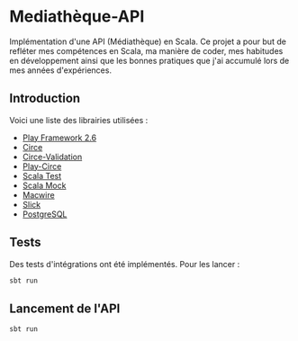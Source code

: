 # Mediathèque-API

Implémentation d'une API (Médiathèque) en Scala. Ce projet a pour but de refléter mes compétences en Scala, ma manière de coder, mes habitudes en développement ainsi que les bonnes pratiques que j'ai accumulé lors de mes années d'expériences.



## Introduction

Voici une liste des librairies utilisées : 

- [Play Framework 2.6](https://www.playframework.com/)
- [Circe](https://circe.github.io/circe/)
- [Circe-Validation](https://github.com/tabmo/circe-validation)
- [Play-Circe](https://github.com/jilen/play-circe)
- [Scala Test](http://www.scalatest.org/)
- [Scala Mock](http://scalamock.org)
- [Macwire](https://github.com/adamw/macwire)
- [Slick](http://slick.lightbend.com)
- [PostgreSQL](https://www.postgresql.org/)



## Tests

Des tests d'intégrations ont été implémentés. Pour les lancer : 

```bash
sbt run
```



## Lancement de l'API

```bash
sbt run
```


